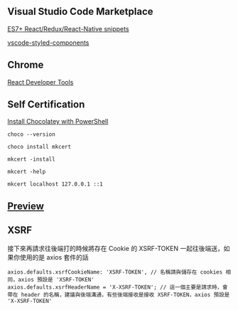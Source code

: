 ## Visual Studio Code Marketplace

[ES7+ React/Redux/React-Native snippets](https://marketplace.visualstudio.com/items?itemName=dsznajder.es7-react-js-snippets)

[vscode-styled-components](https://marketplace.visualstudio.com/items?itemName=styled-components.vscode-styled-components)

## Chrome

[React Developer Tools](https://chrome.google.com/webstore/detail/react-developer-tools/fmkadmapgofadopljbjfkapdkoienihi/related)

## Self Certification

[Install Chocolatey with PowerShell](https://docs.chocolatey.org/en-us/choco/setup)

`choco --version`

`choco install mkcert`

`mkcert -install`

`mkcert -help`

`mkcert localhost 127.0.0.1 ::1`

## [Preview](https://previewjs.com/)

## XSRF

接下來再請求往後端打的時候將存在 Cookie 的 XSRF-TOKEN 一起往後端送，如果你使用的是 axios 套件的話

```
axios.defaults.xsrfCookieName: 'XSRF-TOKEN', // 名稱請與儲存在 cookies 相同，axios 預設是 'XSRF-TOKEN'
axios.defaults.xsrfHeaderName = 'X-XSRF-TOKEN'; // 這一個主要是請求時，會帶在 header 的名稱，建議與後端溝通，有些後端接收是接收 XSRF-TOKEN，axios 預設是 'X-XSRF-TOKEN'
```